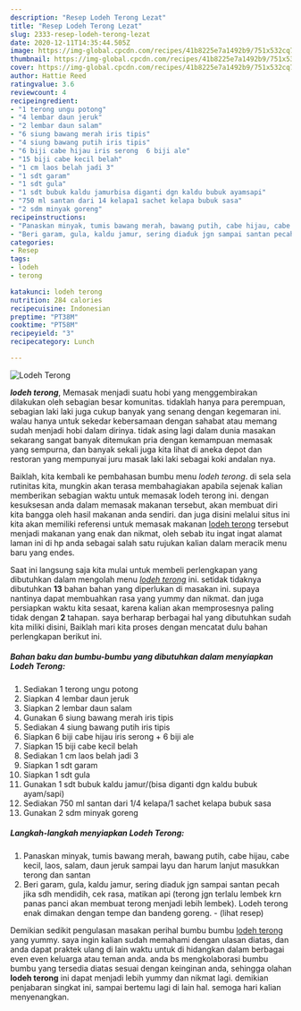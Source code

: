 ```yaml
---
description: "Resep Lodeh Terong Lezat"
title: "Resep Lodeh Terong Lezat"
slug: 2333-resep-lodeh-terong-lezat
date: 2020-12-11T14:35:44.505Z
image: https://img-global.cpcdn.com/recipes/41b8225e7a1492b9/751x532cq70/lodeh-terong-foto-resep-utama.jpg
thumbnail: https://img-global.cpcdn.com/recipes/41b8225e7a1492b9/751x532cq70/lodeh-terong-foto-resep-utama.jpg
cover: https://img-global.cpcdn.com/recipes/41b8225e7a1492b9/751x532cq70/lodeh-terong-foto-resep-utama.jpg
author: Hattie Reed
ratingvalue: 3.6
reviewcount: 4
recipeingredient:
- "1 terong ungu potong"
- "4 lembar daun jeruk"
- "2 lembar daun salam"
- "6 siung bawang merah iris tipis"
- "4 siung bawang putih iris tipis"
- "6 biji cabe hijau iris serong  6 biji ale"
- "15 biji cabe kecil belah"
- "1 cm laos belah jadi 3"
- "1 sdt garam"
- "1 sdt gula"
- "1 sdt bubuk kaldu jamurbisa diganti dgn kaldu bubuk ayamsapi"
- "750 ml santan dari 14 kelapa1 sachet kelapa bubuk sasa"
- "2 sdm minyak goreng"
recipeinstructions:
- "Panaskan minyak, tumis bawang merah, bawang putih, cabe hijau, cabe kecil, laos, salam, daun jeruk sampai layu dan harum lanjut masukkan terong dan santan"
- "Beri garam, gula, kaldu jamur, sering diaduk jgn sampai santan pecah jika sdh mendidih, cek rasa, matikan api (terong jgn terlalu lembek krn panas panci akan membuat terong menjadi lebih lembek). Lodeh terong enak dimakan dengan tempe dan bandeng goreng.           (lihat resep)"
categories:
- Resep
tags:
- lodeh
- terong

katakunci: lodeh terong 
nutrition: 284 calories
recipecuisine: Indonesian
preptime: "PT38M"
cooktime: "PT58M"
recipeyield: "3"
recipecategory: Lunch

---
```



![Lodeh Terong](https://img-global.cpcdn.com/recipes/41b8225e7a1492b9/751x532cq70/lodeh-terong-foto-resep-utama.jpg)

<b><i>lodeh terong</i></b>, Memasak menjadi suatu hobi yang menggembirakan dilakukan oleh sebagian besar komunitas. tidaklah hanya para perempuan, sebagian laki laki juga cukup banyak yang senang dengan kegemaran ini. walau hanya untuk sekedar kebersamaan dengan sahabat atau memang sudah menjadi hobi dalam dirinya. tidak asing lagi dalam dunia masakan sekarang sangat banyak ditemukan pria dengan kemampuan memasak yang sempurna, dan banyak sekali juga kita lihat di aneka depot dan restoran yang mempunyai juru masak laki laki sebagai koki andalan nya.

Baiklah, kita kembali ke pembahasan bumbu menu <i>lodeh terong</i>. di sela sela rutinitas kita, mungkin akan terasa membahagiakan apabila sejenak kalian memberikan sebagian waktu untuk memasak lodeh terong ini. dengan kesuksesan anda dalam memasak makanan tersebut, akan membuat diri kita bangga oleh hasil makanan anda sendiri. dan juga disini melalui situs ini kita akan memiliki referensi untuk memasak makanan <u>lodeh terong</u> tersebut menjadi makanan yang enak dan nikmat, oleh sebab itu ingat ingat alamat laman ini di hp anda sebagai salah satu rujukan kalian dalam meracik menu baru yang endes.




Saat ini langsung saja kita mulai untuk membeli perlengkapan yang dibutuhkan dalam mengolah menu <u><i>lodeh terong</i></u> ini. setidak tidaknya dibutuhkan <b>13</b> bahan bahan yang diperlukan di masakan ini. supaya nantinya dapat membuahkan rasa yang yummy dan nikmat. dan juga persiapkan waktu kita sesaat, karena kalian akan memprosesnya paling tidak dengan <b>2</b> tahapan. saya berharap berbagai hal yang dibutuhkan sudah kita miliki disini, Baiklah mari kita proses dengan mencatat dulu bahan perlengkapan berikut ini.

<!--inarticleads1-->

##### Bahan baku dan bumbu-bumbu yang dibutuhkan dalam menyiapkan Lodeh Terong:

1. Sediakan 1 terong ungu potong
1. Siapkan 4 lembar daun jeruk
1. Siapkan 2 lembar daun salam
1. Gunakan 6 siung bawang merah iris tipis
1. Sediakan 4 siung bawang putih iris tipis
1. Siapkan 6 biji cabe hijau iris serong + 6 biji ale
1. Siapkan 15 biji cabe kecil belah
1. Sediakan 1 cm laos belah jadi 3
1. Siapkan 1 sdt garam
1. Siapkan 1 sdt gula
1. Gunakan 1 sdt bubuk kaldu jamur/(bisa diganti dgn kaldu bubuk ayam/sapi)
1. Sediakan 750 ml santan dari 1/4 kelapa/1 sachet kelapa bubuk sasa
1. Gunakan 2 sdm minyak goreng




<!--inarticleads2-->

##### Langkah-langkah menyiapkan Lodeh Terong:

1. Panaskan minyak, tumis bawang merah, bawang putih, cabe hijau, cabe kecil, laos, salam, daun jeruk sampai layu dan harum lanjut masukkan terong dan santan
1. Beri garam, gula, kaldu jamur, sering diaduk jgn sampai santan pecah jika sdh mendidih, cek rasa, matikan api (terong jgn terlalu lembek krn panas panci akan membuat terong menjadi lebih lembek). Lodeh terong enak dimakan dengan tempe dan bandeng goreng. -           (lihat resep)




Demikian sedikit pengulasan masakan perihal bumbu bumbu <u>lodeh terong</u> yang yummy. saya ingin kalian sudah memahami dengan ulasan diatas, dan anda dapat praktek ulang di lain waktu untuk di hidangkan dalam berbagai even even keluarga atau teman anda. anda bs mengkolaborasi bumbu bumbu yang tersedia diatas sesuai dengan keinginan anda, sehingga olahan <b>lodeh terong</b> ini dapat menjadi lebih yummy dan nikmat lagi. demikian penjabaran singkat ini, sampai bertemu lagi di lain hal. semoga hari kalian menyenangkan.
